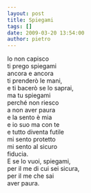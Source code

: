 ```yaml
---
layout: post
title: Spiegami
tags: []
date: 2009-03-20 13:54:00
author: pietro
---
```

Io non capisco<br/>ti prego spiegami<br/>ancora e ancora<br/>ti prenderò le mani,<br/>e ti bacerò se lo saprai,<br/>ma tu spiegami<br/>perché non riesco<br/>a non aver paura<br/>e la sento è mia<br/>e io suo ma con te<br/>e tutto diventa futile<br/>mi sento protetto<br/>mi sento al sicuro<br/>fiducia.<br/>E se lo vuoi, spiegami,<br/>per il me di cui sei sicura,<br/>per il me che sai<br/>aver paura.
